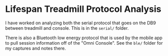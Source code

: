 # Lifespan Treadmill Protocol Analysis

I have worked on analyzing both the serial protocol that goes on the DB9 between treadmill and console.
This is in the `serial/` folder.

There is also a Bluetooth low energy protocol that is used by the mobile app to pull session information
off of the "Omni Console". See the `ble/` folder for my captures and notes there.